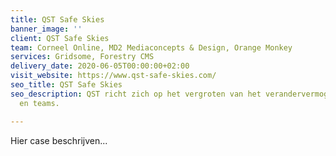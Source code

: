```yaml
---
title: QST Safe Skies
banner_image: ''
client: QST Safe Skies
team: Corneel Online, MD2 Mediaconcepts & Design, Orange Monkey
services: Gridsome, Forestry CMS
delivery_date: 2020-06-05T00:00:00+02:00
visit_website: https://www.qst-safe-skies.com/
seo_title: QST Safe Skies
seo_description: QST richt zich op het vergroten van het verandervermogen binnen organisaties
  en teams.

---
```

Hier case beschrijven...